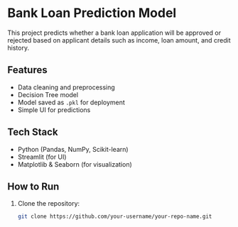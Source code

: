 # Bank Loan Prediction Model

This project predicts whether a bank loan application will be approved or rejected based on applicant details such as income, loan amount, and credit history.

## Features
- Data cleaning and preprocessing
- Decision Tree model
- Model saved as `.pkl` for deployment
- Simple UI for predictions

## Tech Stack
- Python (Pandas, NumPy, Scikit-learn)
- Streamlit (for UI)
- Matplotlib & Seaborn (for visualization)

## How to Run
1. Clone the repository:
   ```bash
   git clone https://github.com/your-username/your-repo-name.git
   
